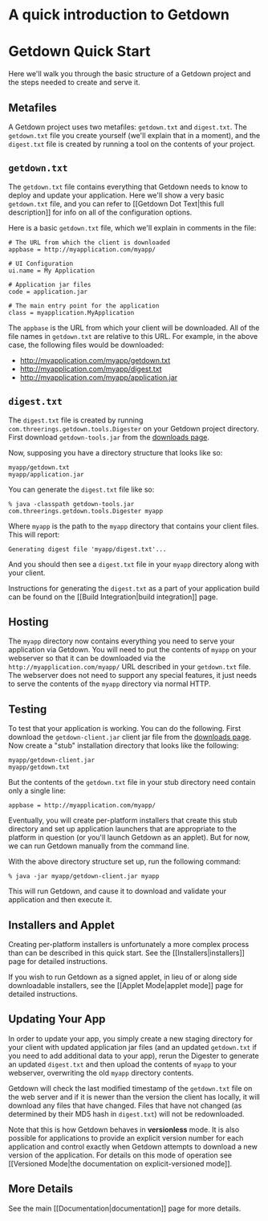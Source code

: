 # A quick introduction to Getdown

# Getdown Quick Start

Here we'll walk you through the basic structure of a Getdown project and the
steps needed to create and serve it.

## Metafiles

A Getdown project uses two metafiles: `getdown.txt` and `digest.txt`. The
`getdown.txt` file you create yourself (we'll explain that in a moment), and
the `digest.txt` file is created by running a tool on the contents of your
project.

## `getdown.txt`

The `getdown.txt` file contains everything that Getdown needs to know to deploy
and update your application. Here we'll show a very basic `getdown.txt` file,
and you can refer to [[Getdown Dot Text|this full description]] for info on all of
the configuration options.

Here is a basic `getdown.txt` file, which we'll explain in comments in the file:

    # The URL from which the client is downloaded
    appbase = http://myapplication.com/myapp/
    
    # UI Configuration
    ui.name = My Application
    
    # Application jar files
    code = application.jar
    
    # The main entry point for the application
    class = myapplication.MyApplication

The `appbase` is the URL from which your client will be downloaded. All of the
file names in `getdown.txt` are relative to this URL. For example, in the above
case, the following files would be downloaded:

- http://myapplication.com/myapp/getdown.txt
- http://myapplication.com/myapp/digest.txt
- http://myapplication.com/myapp/application.jar

## `digest.txt`

The `digest.txt` file is created by running
`com.threerings.getdown.tools.Digester` on your Getdown project directory.
First download `getdown-tools.jar` from the
[downloads page](http://code.google.com/p/getdown/downloads/list).

Now, supposing you have a directory structure that looks like so:

    myapp/getdown.txt
    myapp/application.jar

You can generate the `digest.txt` file like so:

    % java -classpath getdown-tools.jar com.threerings.getdown.tools.Digester myapp

Where `myapp` is the path to the `myapp` directory that contains your client
files. This will report:

    Generating digest file 'myapp/digest.txt'...

And you should then see a `digest.txt` file in your `myapp` directory along
with your client.

Instructions for generating the `digest.txt` as a part of your application
build can be found on the [[Build Integration|build integration]] page.

## Hosting

The `myapp` directory now contains everything you need to serve your
application via Getdown. You will need to put the contents of `myapp` on your
webserver so that it can be downloaded via the
`http://myapplication.com/myapp/` URL described in your `getdown.txt` file. The
webserver does not need to support any special features, it just needs to serve
the contents of the `myapp` directory via normal HTTP.

## Testing

To test that your application is working. You can do the following. First
download the `getdown-client.jar` client jar file from the
[downloads page](http://code.google.com/p/getdown/downloads/list). Now create a
"stub" installation directory that looks like the following:

    myapp/getdown-client.jar
    myapp/getdown.txt

But the contents of the `getdown.txt` file in your stub directory need contain
only a single line:

    appbase = http://myapplication.com/myapp/

Eventually, you will create per-platform installers that create this stub
directory and set up application launchers that are appropriate to the platform
in question (or you'll launch Getdown as an applet). But for now, we can run
Getdown manually from the command line.

With the above directory structure set up, run the following command:

    % java -jar myapp/getdown-client.jar myapp

This will run Getdown, and cause it to download and validate your application
and then execute it.

## Installers and Applet

Creating per-platform installers is unfortunately a more complex process than
can be described in this quick start. See the [[Installers|installers]] page for
detailed instructions.

If you wish to run Getdown as a signed applet, in lieu of or along side
downloadable installers, see the [[Applet Mode|applet mode]] page for detailed
instructions.

## Updating Your App

In order to update your app, you simply create a new staging directory for your
client with updated application jar files (and an updated `getdown.txt` if you
need to add additional data to your app), rerun the Digester to generate an
updated `digest.txt` and then upload the contents of `myapp` to your webserver,
overwriting the old `myapp` directory contents.

Getdown will check the last modified timestamp of the `getdown.txt` file on the
web server and if it is newer than the version the client has locally, it will
download any files that have changed. Files that have not changed (as
determined by their MD5 hash in `digest.txt`) will not be redownloaded.

Note that this is how Getdown behaves in __versionless__ mode. It is also
possible for applications to provide an explicit version number for each
application and control exactly when Getdown attempts to download a new version
of the application. For details on this mode of operation see [[Versioned Mode|the documentation on explicit-versioned mode]].

## More Details

See the main [[Documentation|documentation]] page for more details.